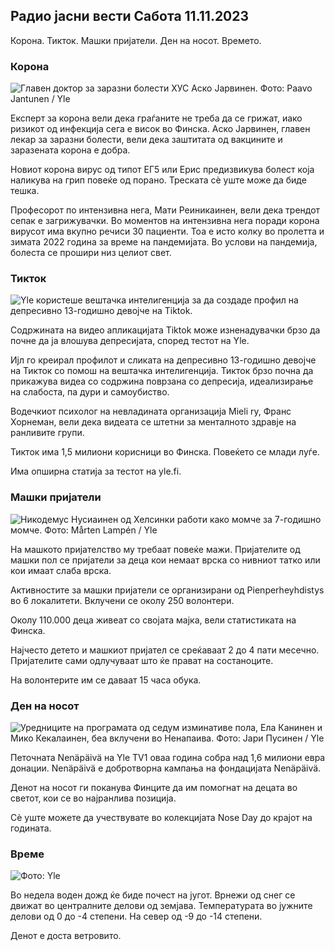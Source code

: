 ## Радио јасни вести Сабота 11.11.2023

Корона. Тикток. Машки пријатели. Ден на носот. Времето.

### Корона

![Главен доктор за заразни болести ХУС Аско Јарвинен. Фото: Paavo Jantunen / Yle](https://images.cdn.yle.fi/image/upload/c_crop,h_3027,w_5382,x_0,y_311/ar_1.777777777777777,c_fill,g_57,w_1.q_auto:eco/f_auto/fl_lossy/v1699692578/39-1199235654f3bb0eba14)

Експерт за корона вели дека граѓаните не треба да се грижат, иако ризикот од инфекција сега е висок во Финска. Аско Јарвинен, главен лекар за заразни болести, вели дека заштитата од вакцините и заразената корона е добра.

Новиот корона вирус од типот ЕГ5 или Ерис предизвикува болест која наликува на грип повеќе од порано. Треската сè уште може да биде тешка.

Професорот по интензивна нега, Мати Реиникаинен, вели дека трендот сепак е загрижувачки. Во моментов на интензивна нега поради корона вирусот има вкупно речиси 30 пациенти. Тоа е исто колку во пролетта и зимата 2022 година за време на пандемијата. Во услови на пандемија, болеста се прошири низ целиот свет.

### Тикток

![Yle користеше вештачка интелигенција за да создаде профил на депресивно 13-годишно девојче на Tiktok. ](https://images.cdn.yle.fi/image/upload/c_crop,h_2955,w_5255,x_371,y_789/ar_1.7777777777777777,c_fill,g_faces,h_675,w_copr_toe.fl_lossy/v1697625813/39-1187987652fb3e8a7ce7)

Содржината на видео апликацијата Tiktok може изненадувачки брзо да почне да ја влошува депресијата, според тестот на Yle.

Ијл го креирал профилот и сликата на депресивно 13-годишно девојче на Тикток со помош на вештачка интелигенција. Тикток брзо почна да прикажува видеа со содржина поврзана со депресија, идеализирање на слабоста, па дури и самоубиство.

Водечкиот психолог на невладината организација Mieli ry, Франс Хорнеман, вели дека видеата се штетни за менталното здравје на ранливите групи.

Тикток има 1,5 милиони корисници во Финска. Повеќето се млади луѓе.

Има опширна статија за тестот на yle.fi.

### Машки пријатели

![Никодемус Нусиаинен од Хелсинки работи како момче за 7-годишно момче. Фото: Mårten Lampén / Yle](https://images.cdn.yle.fi/image/upload/c_crop,h_2250,w_4000,x_0,y_150/ar_1.777777777777777,c_fill,g_501,00pr.q_auto:eco/f_auto/fl_lossy/v1699361417/39-1197061654a30293868a)

На машкото пријателство му требаат повеќе мажи. Пријателите од машки пол се пријатели за деца кои немаат врска со нивниот татко или кои имаат слаба врска.

Активностите за машки пријатели се организирани од Pienperheyhdistys во 6 локалитети. Вклучени се околу 250 волонтери.

Околу 110.000 деца живеат со својата мајка, вели статистиката на Финска.

Најчесто детето и машкиот пријател се среќаваат 2 до 4 пати месечно. Пријателите сами одлучуваат што ќе прават на состаноците.

На волонтерите им се даваат 15 часа обука.

### Ден на носот

![Уредниците на програмата од седум изминативе пола, Ела Канинен и Мико Кекалаинен, беа вклучени во Ненапаива. Фото: Јари Пусинен / Yle](https://images.cdn.yle.fi/image/upload/c_crop,h_3125,w_5557,x_0,y_126/ar_1.7777777777777777,c_fill,g_50,h_120,h_10,000,000,000,000,000,000,000,000,000,000,000,000,000,000,000,000,000,000,000,000,000,000,000,000,000,00ى10,000,000,0000,0000,000,0000,000,0000,0000,0000,g_faces,h_10.q_auto:eco/f_auto/fl_lossy/v1699531130/39-1198130654cc7a81d6f6)

Петочната Nenäpäivä на Yle TV1 оваа година собра над 1,6 милиони евра донации. Nenäpäivä е добротворна кампања на фондацијата Nenäpäivä.

Денот на носот ги поканува Финците да им помогнат на децата во светот, кои се во најранлива позиција.

Сè уште можете да учествувате во колекцијата Nose Day до крајот на годината.

### Време

![ Фото: Yle](https://images.cdn.yle.fi/image/upload/c_crop,h_1080,w_1919,x_0,y_0/ar_1.777777777777777,c_fill,g_faces,h_670,wq_100:eco/f_auto/fl_lossy/v1699717391/39-1199335654fa0f0a84d5)

Во недела воден дожд ќе биде почест на југот. Врнежи од снег се движат во централните делови од земјава. Температурата во јужните делови од 0 до -4 степени. На север од -9 до -14 степени.

Денот е доста ветровито.